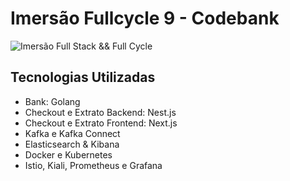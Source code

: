 # Imersão Fullcycle 9 - Codebank
![Imersão Full Stack && Full Cycle](https://events-fullcycle.s3.amazonaws.com/events-fullcycle/static/site/img/grupo_4417.png)


## Tecnologias Utilizadas

- Bank: Golang
- Checkout e Extrato Backend: Nest.js
- Checkout e Extrato Frontend: Next.js
- Kafka e Kafka Connect
- Elasticsearch & Kibana
- Docker e Kubernetes
- Istio, Kiali, Prometheus e Grafana
